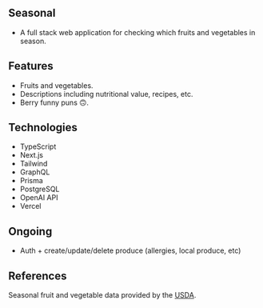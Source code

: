 ## Seasonal

- A full stack web application for checking which fruits and vegetables in season.

## Features

- Fruits and vegetables.
- Descriptions including nutritional value, recipes, etc.
- Berry funny puns 🙃.

## Technologies

- TypeScript
- Next.js
- Tailwind
- GraphQL
- Prisma
- PostgreSQL
- OpenAI API
- Vercel

## Ongoing

- Auth + create/update/delete produce (allergies, local produce, etc)

## References

Seasonal fruit and vegetable data provided by the [USDA](https://snaped.fns.usda.gov/resources/nutrition-education-materials/seasonal-produce-guide).
